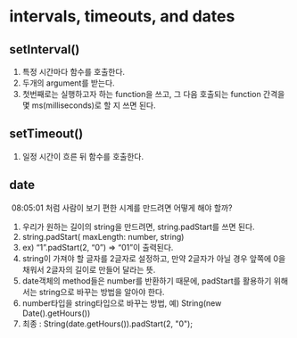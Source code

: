 #  intervals, timeouts, and dates

## setInterval() 

1. 특정 시간마다 함수를 호출한다.
2. 두개의 argument를 받는다.
3. 첫번째로는 실행하고자 하는 function을 쓰고, 그 다음 호출되는 function 간격을 몇 ms(milliseconds)로 할 지 쓰면 된다.

## setTimeout()

1. 일정 시간이 흐른 뒤 함수를 호출한다.

## date

​	08:05:01 처럼 사람이 보기 편한 시계를 만드려면 어떻게 해야 할까?

1. 우리가 원하는 길이의 string을 만드려면, string.padStart를 쓰면 된다.
2. string.padStart( maxLength: number, string) 
3. ex) “1”.padStart(2, “0”)  => “01”이 출력된다.
4. string이 가져야 할 글자를 2글자로 설정하고, 만약 2글자가 아닐 경우 앞쪽에 0을 채워서 2글자의 길이로 만들어 달라는 뜻.
5. date객체의 method들은 number를 반환하기 때문에, padStart를 활용하기 위해서는 string으로 바꾸는  방법을 알아야 한다.  
6. number타입을 string타입으로 바꾸는 방법, 예) String(new Date().getHours())
7. 최종 : String(date.getHours()).padStart(2, "0");


